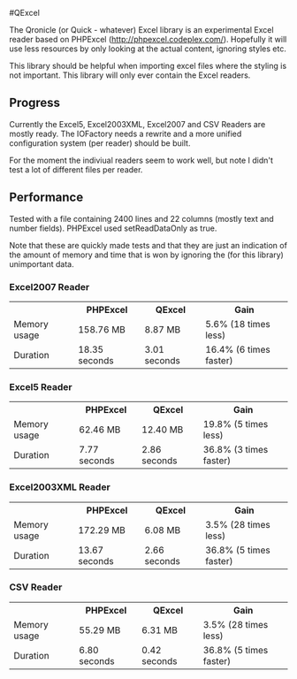 #QExcel

The Qronicle (or Quick - whatever) Excel library is an experimental Excel reader based on PHPExcel (http://phpexcel.codeplex.com/). Hopefully it will use less resources by only looking at the actual content, ignoring styles etc.

This library should be helpful when importing excel files where the styling is not important. This library will only ever contain the Excel readers.

## Progress

Currently the Excel5, Excel2003XML, Excel2007 and CSV Readers are mostly ready. 
The IOFactory needs a rewrite and a more unified configuration system (per reader) should be built.

For the moment the indiviual readers seem to work well, but note I didn't test a lot of different files per reader.

## Performance

Tested with a file containing 2400 lines and 22 columns (mostly text and number fields).
PHPExcel used setReadDataOnly as true.

Note that these are quickly made tests and that they are just an indication of the amount of memory and time that is won by ignoring the (for this library) unimportant data.

### Excel2007 Reader

<table>
	<tr>
		<th></th>
		<th>PHPExcel</th>
		<th>QExcel</th>
		<th>Gain</th>
	</tr>
	<tr>
		<td>Memory usage</td>
		<td>158.76 MB</td>
		<td>8.87 MB</td>
		<td>5.6% (18 times less)</td>
	</tr>
	<tr>
		<td>Duration</td>
		<td>18.35 seconds</td>
		<td>3.01 seconds</td>
		<td>16.4% (6 times faster)</td>
	</tr>
</table>

### Excel5 Reader

<table>
	<tr>
		<th></th>
		<th>PHPExcel</th>
		<th>QExcel</th>
		<th>Gain</th>
	</tr>
	<tr>
		<td>Memory usage</td>
		<td>62.46 MB</td>
		<td>12.40 MB</td>
		<td>19.8% (5 times less)</td>
	</tr>
	<tr>
		<td>Duration</td>
		<td>7.77 seconds</td>
		<td>2.86 seconds</td>
		<td>36.8% (3 times faster)</td>
	</tr>
</table>

### Excel2003XML Reader

<table>
	<tr>
		<th></th>
		<th>PHPExcel</th>
		<th>QExcel</th>
		<th>Gain</th>
	</tr>
	<tr>
		<td>Memory usage</td>
		<td>172.29 MB</td>
		<td>6.08 MB</td>
		<td>3.5% (28 times less)</td>
	</tr>
	<tr>
		<td>Duration</td>
		<td>13.67 seconds</td>
		<td>2.66 seconds</td>
		<td>36.8% (5 times faster)</td>
	</tr>
</table>

### CSV Reader

<table>
	<tr>
		<th></th>
		<th>PHPExcel</th>
		<th>QExcel</th>
		<th>Gain</th>
	</tr>
	<tr>
		<td>Memory usage</td>
		<td>55.29 MB</td>
		<td>6.31 MB</td>
		<td>3.5% (28 times less)</td>
	</tr>
	<tr>
		<td>Duration</td>
		<td>6.80 seconds</td>
		<td>0.42 seconds</td>
		<td>36.8% (5 times faster)</td>
	</tr>
</table>